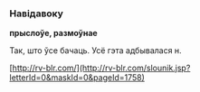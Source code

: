 ### Навідавоку
**прыслоўе, размоўнае**

Так, што ўсе бачаць. Усё гэта адбывалася н.

<a rel="author">[http://rv-blr.com/](http://rv-blr.com/slounik.jsp?letterId=0&maskId=0&pageId=1758)</a>
